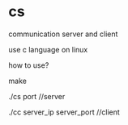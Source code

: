 cs
==

communication server and client

use c language on linux


how to use?

make

./cs port    //server

./cc server_ip server_port    //client
